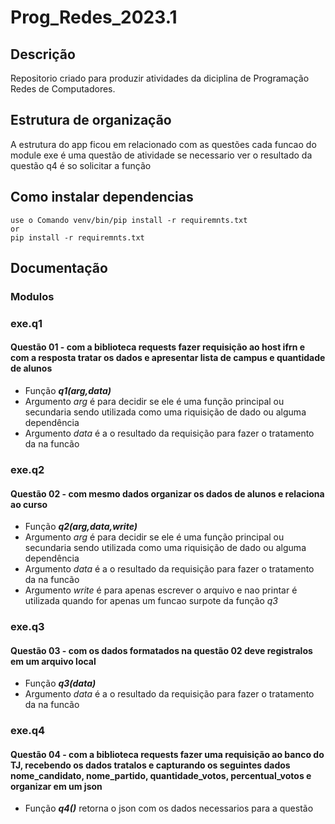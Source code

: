 # Prog_Redes_2023.1
## Descrição 
 Repositorio criado para produzir atividades da diciplina de Programação Redes de Computadores.
## Estrutura de organização
 A estrutura do app ficou em relacionado com as questões cada funcao do module exe é uma questão de atividade se necessario ver o resultado da questão q4 é so solicitar a função
## Como instalar dependencias
    use o Comando venv/bin/pip install -r requiremnts.txt
    or
    pip install -r requiremnts.txt

## Documentação
 ### Modulos
  ### exe.q1
   #### Questão 01 - com a biblioteca requests fazer requisição ao host ifrn e com a resposta tratar os dados e apresentar lista de campus e quantidade de alunos
   * Função __*q1(arg,data)*__
   * Argumento *arg* é para decidir se ele é uma função principal ou secundaria sendo utilizada como uma riquisição de dado ou alguma dependência
   * Argumento *data* é a o resultado da requisição para fazer o tratamento da na funcão
  ### exe.q2
   #### Questão 02 - com mesmo dados organizar os dados de alunos e relaciona ao curso
   * Função __*q2(arg,data,write)*__
   * Argumento *arg* é para decidir se ele é uma função principal ou secundaria sendo utilizada como uma riquisição de dado ou alguma dependência
   * Argumento *data* é a o resultado da requisição para fazer o tratamento da na funcão
   * Argumento *write* é para apenas escrever o arquivo e nao printar é utilizada quando for apenas um funcao surpote da função *q3*
  ### exe.q3
   #### Questão 03 - com os dados formatados na questão 02 deve registralos em um arquivo local
   * Função __*q3(data)*__
   * Argumento *data* é a o resultado da requisição para fazer o tratamento da na funcão 
  ### exe.q4
   #### Questão 04 - com a biblioteca requests fazer uma requisição ao banco do TJ, recebendo os dados tratalos e capturando os seguintes dados nome_candidato, nome_partido, quantidade_votos, percentual_votos e organizar em um json
   * Função __*q4()*__ retorna o json com os dados necessarios para a questão

